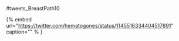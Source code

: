 #tweets_BreastPath10

{% embed url="https://twitter.com/hematogones/status/1145516334404517891"  caption="" % }
